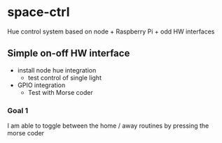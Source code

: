 # space-ctrl
Hue control system based on node + Raspberry Pi + odd HW interfaces


## Simple on-off HW interface

- install node hue integration
    - test control of single light
- GPIO integration
    - Test with Morse coder

### Goal 1
I am able to toggle between the home / away routines by pressing the morse coder